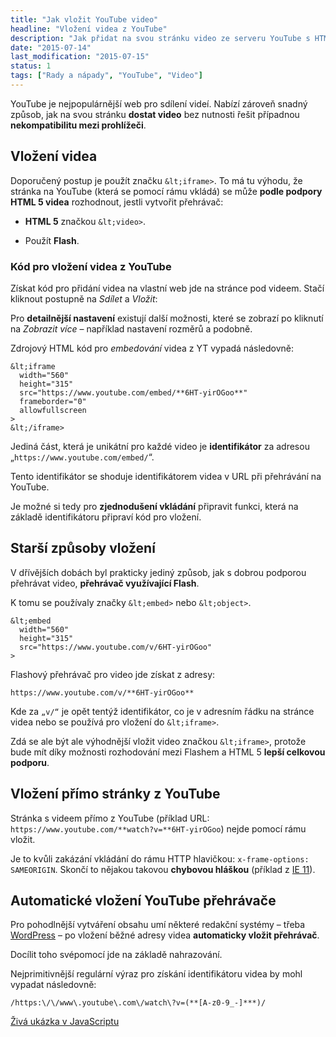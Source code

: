 ```yaml
---
title: "Jak vložit YouTube video"
headline: "Vložení videa z YouTube"
description: "Jak přidat na svou stránku video ze serveru YouTube s HTML 5 přehrávačem."
date: "2015-07-14"
last_modification: "2015-07-15"
status: 1
tags: ["Rady a nápady", "YouTube", "Video"]
---
```


YouTube je nejpopulárnější web pro sdílení videí. Nabízí zároveň snadný způsob, jak na svou stránku **dostat video** bez nutnosti řešit případnou **nekompatibilitu mezi prohlížeči**.

## Vložení videa

Doporučený postup je použít značku `&lt;iframe>`. To má tu výhodu, že stránka na YouTube (která se pomocí rámu vkládá) se může **podle podpory HTML 5 videa** rozhodnout, jestli vytvořit přehrávač:

  - **HTML 5** značkou `&lt;video>`.
  
  - Použít **Flash**.

### Kód pro vložení videa z YouTube

Získat kód pro přidání videa na vlastní web jde na stránce pod videem. Stačí kliknout postupně na *Sdílet* a *Vložit*:

Pro **detailnější nastavení** existují další možnosti, které se zobrazí po kliknutí na *Zobrazit více* – například nastavení rozměrů a podobně.

Zdrojový HTML kód pro *embedování* videa z YT vypadá následovně:

```
&lt;iframe 
  width="560" 
  height="315" 
  src="https://www.youtube.com/embed/**6HT-yirOGoo**" 
  frameborder="0" 
  allowfullscreen
>
&lt;/iframe>
```

Jediná část, která je unikátní pro každé video je **identifikátor** za adresou „`https://www.youtube.com/embed/`“.

Tento identifikátor se shoduje identifikátorem videa v URL při přehrávání na YouTube.

Je možné si tedy pro **zjednodušení vkládání** připravit funkci, která na základě identifikátoru připraví kód pro vložení.

## Starší způsoby vložení

V dřívějších dobách byl prakticky jediný způsob, jak s dobrou podporou přehrávat video, **přehrávač využívající Flash**.

K tomu se používaly značky `&lt;embed>` nebo `&lt;object>`.

```
&lt;embed 
  width="560" 
  height="315" 
  src="https://www.youtube.com/v/6HT-yirOGoo"
>
```

Flashový přehrávač pro video jde získat z adresy:

```
https://www.youtube.com/v/**6HT-yirOGoo**
```

Kde za `„v/“` je opět tentýž identifikátor, co je v adresním řádku na stránce videa nebo se používá pro vložení do `&lt;iframe>`.

Zdá se ale být ale výhodnější vložit video značkou `&lt;iframe>`, protože bude mít díky možnosti rozhodování mezi Flashem a HTML 5 **lepší celkovou podporu**.

## Vložení přímo stránky z YouTube

Stránka s videem přímo z YouTube (příklad URL: `https://www.youtube.com/**watch?v=**6HT-yirOGoo`) nejde pomocí rámu vložit.

Je to kvůli zakázání vkládání do rámu HTTP hlavičkou: `x-frame-options: SAMEORIGIN`. Skončí to nějakou takovou **chybovou hláškou** (příklad z [IE 11](/ie11)).

## Automatické vložení YouTube přehrávače

Pro pohodlnější vytváření obsahu umí některé redakční systémy – třeba [WordPress](/wordpress) – po vložení běžné adresy videa **automaticky vložit přehrávač**.

Docílit toho svépomocí jde na základě nahrazování.

Nejprimitivnější regulární výraz pro získání identifikátoru videa by mohl vypadat následovně:

```
/https:\/\/www\.youtube\.com\/watch\?v=(**[A-z0-9_-]***)/
```

[Živá ukázka v JavaScriptu](http://kod.djpw.cz/hfob)